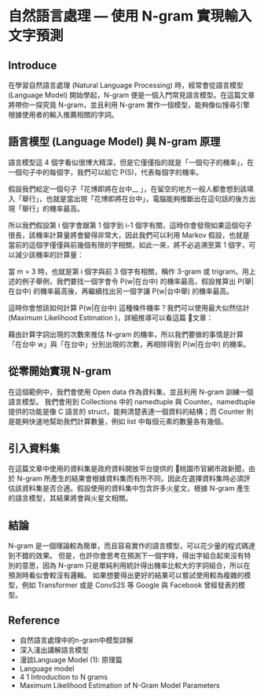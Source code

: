 # 自然語言處理 — 使用 N-gram 實現輸入文字預測
## Introduce
在學習自然語言處理 (Natural Language Processing) 時，經常會從語言模型 (Language Model) 開始學起，N-gram 便是一個入門常見語言模型。在這篇文章將帶你一探究竟 N-gram，並且利用 N-gram 實作一個模型，能夠像似搜尋引擎根據使用者的輸入推薦相關的字詞。

## 語言模型 (Language Model) 與 N-gram 原理
語言模型這 4 個字看似很博大精深，但是它僅僅指的就是「一個句子的機率」，在一個句子中的每個字，我們可以給它 P(S)，代表每個字的機率。

假設我們給定一個句子「花博即將在台中__ 」，在留空的地方一般人都會想到該填入「舉行」，也就是當出現「花博即將在台中」，電腦能夠推斷出在這句話的後方出現「舉行」的機率最高。

所以我們假設第 i 個字會跟第 1 個字到 i-1 個字有關，這時你會發現如果這個句子很長，該機率計算量將會變得非常大，因此我們可以利用 Markov 假設，也就是當前的這個字僅僅與前幾個有限的字相關，如此一來，將不必追溯至第 1 個字，可以減少該機率的計算量：

當 m = 3 時，也就是第 i 個字與前 3 個字有相關，稱作 3-gram 或 trigram。用上述的例子舉例，我們要找一個字會令 P(w|在台中) 的機率最高，假設推算出 P(舉|在台中) 的機率最高後，再繼續找出另一個字讓 P(w|台中舉) 的機率最高。

這時你會想該如何計算 P(w|在台中) 這種條件機率？我們可以使用最大似然估計 (Maximum Likelihood Estimation )，詳細推導可以看這篇 🔗文章：

藉由計算字詞出現的次數來推估 N-gram 的機率，所以我們要做的事情是計算「在台中 w」與「在台中」分別出現的次數，再相除得到 P(w|在台中) 的機率。

## 從零開始實現 N-gram
在這個範例中，我們會使用 Open data 作為資料集，並且利用 N-gram 訓練一個語言模型。
我們會用到 Collections 中的 namedtuple 與 Counter。namedtuple 提供的功能是像 C 語言的 struct，能夠清楚表達一個資料的結構；而 Counter 則是能夠快速地幫助我們計算數量，例如 list 中每個元素的數量各有幾個。

## 引入資料集
在這篇文章中使用的資料集是政府資料開放平台提供的 🔗桃園市官網市政新聞，由於 N-gram 所產生的結果會根據資料集而有所不同，因此在選擇資料集時必須評估該資料集是否合適。假設使用的資料集中包含許多火星文，根據 N-gram 產生的語言模型，其結果將會與火星文相關。

## 結論
N-gram 是一個理論較為簡單，而且容易實作的語言模型，可以花少量的程式碼達到不錯的效果。
但是，也許你會思考在預測下一個字時，得出字組合起來沒有特別的意思，因為 N-gram 只是單純利用統計得出機率比較大的字詞組合，所以在預測時看似會較沒有邏輯。
如果想要得出更好的結果可以嘗試使用較為複雜的模型，例如 Transformer 或是 ConvS2S 等 Google 與 Facebook 曾經發表的模型。

## Reference
- 自然語言處理中的n-gram中模型詳解
- 深入淺出講解語言模型
- 漫談Language Model (1): 原理篇
- Language model
- 4 1 Introduction to N grams
- Maximum Likelihood Estimation of N-Gram Model Parameters